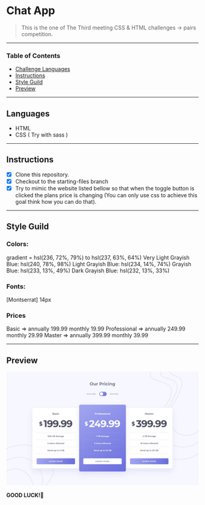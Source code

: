
# Chat App

> This is the one of The Third meeting CSS & HTML challenges -> pairs competition.

---

### Table of Contents

- [Challenge Languages](#Languages)
- [Instructions](#Instructions)
- [Style Guild](#Style-Guide)
- [Preview](#Preview-And-Style-Guild)

---

## Languages

* HTML
* CSS ( Try with sass )

---

## Instructions

- [X] Clone this repository.
- [X] Checkout to the starting-files branch
- [X] Try to mimic the website listed bellow so that when the toggle button is clicked the plans price is changing (You can only use css to achieve this goal think how you can do that).

---

## Style Guild

### Colors:
  gradient = hsl(236, 72%, 79%) to hsl(237, 63%, 64%)
  Very Light Grayish Blue: hsl(240, 78%, 98%)
  Light Grayish Blue: hsl(234, 14%, 74%)
  Grayish Blue: hsl(233, 13%, 49%)
  Dark Grayish Blue: hsl(232, 13%, 33%)

### Fonts:
  [Montserrat] 14px

### Prices
  Basic => annually 199.99 monthly 19.99
  Professional => annually 249.99 monthly 29.99
  Master => annually 399.99 monthly 39.99


---

## Preview

![!preview](./design/desktop-design-annually.jpg)

**GOOD LUCK!**🚀
